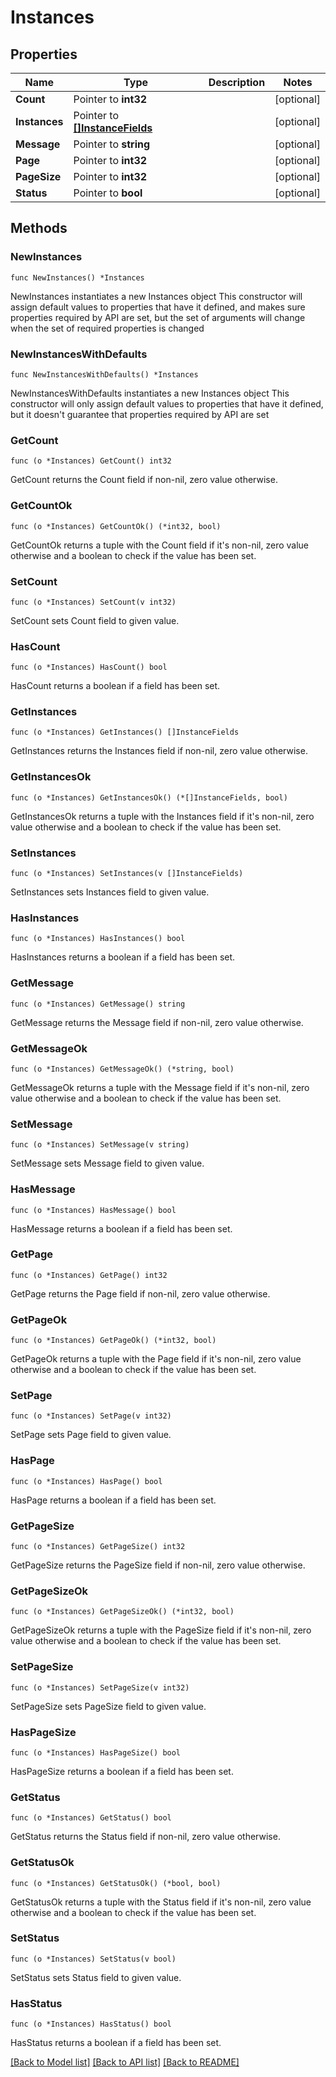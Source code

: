 # Instances

## Properties

Name | Type | Description | Notes
------------ | ------------- | ------------- | -------------
**Count** | Pointer to **int32** |  | [optional] 
**Instances** | Pointer to [**[]InstanceFields**](InstanceFields.md) |  | [optional] 
**Message** | Pointer to **string** |  | [optional] 
**Page** | Pointer to **int32** |  | [optional] 
**PageSize** | Pointer to **int32** |  | [optional] 
**Status** | Pointer to **bool** |  | [optional] 

## Methods

### NewInstances

`func NewInstances() *Instances`

NewInstances instantiates a new Instances object
This constructor will assign default values to properties that have it defined,
and makes sure properties required by API are set, but the set of arguments
will change when the set of required properties is changed

### NewInstancesWithDefaults

`func NewInstancesWithDefaults() *Instances`

NewInstancesWithDefaults instantiates a new Instances object
This constructor will only assign default values to properties that have it defined,
but it doesn't guarantee that properties required by API are set

### GetCount

`func (o *Instances) GetCount() int32`

GetCount returns the Count field if non-nil, zero value otherwise.

### GetCountOk

`func (o *Instances) GetCountOk() (*int32, bool)`

GetCountOk returns a tuple with the Count field if it's non-nil, zero value otherwise
and a boolean to check if the value has been set.

### SetCount

`func (o *Instances) SetCount(v int32)`

SetCount sets Count field to given value.

### HasCount

`func (o *Instances) HasCount() bool`

HasCount returns a boolean if a field has been set.

### GetInstances

`func (o *Instances) GetInstances() []InstanceFields`

GetInstances returns the Instances field if non-nil, zero value otherwise.

### GetInstancesOk

`func (o *Instances) GetInstancesOk() (*[]InstanceFields, bool)`

GetInstancesOk returns a tuple with the Instances field if it's non-nil, zero value otherwise
and a boolean to check if the value has been set.

### SetInstances

`func (o *Instances) SetInstances(v []InstanceFields)`

SetInstances sets Instances field to given value.

### HasInstances

`func (o *Instances) HasInstances() bool`

HasInstances returns a boolean if a field has been set.

### GetMessage

`func (o *Instances) GetMessage() string`

GetMessage returns the Message field if non-nil, zero value otherwise.

### GetMessageOk

`func (o *Instances) GetMessageOk() (*string, bool)`

GetMessageOk returns a tuple with the Message field if it's non-nil, zero value otherwise
and a boolean to check if the value has been set.

### SetMessage

`func (o *Instances) SetMessage(v string)`

SetMessage sets Message field to given value.

### HasMessage

`func (o *Instances) HasMessage() bool`

HasMessage returns a boolean if a field has been set.

### GetPage

`func (o *Instances) GetPage() int32`

GetPage returns the Page field if non-nil, zero value otherwise.

### GetPageOk

`func (o *Instances) GetPageOk() (*int32, bool)`

GetPageOk returns a tuple with the Page field if it's non-nil, zero value otherwise
and a boolean to check if the value has been set.

### SetPage

`func (o *Instances) SetPage(v int32)`

SetPage sets Page field to given value.

### HasPage

`func (o *Instances) HasPage() bool`

HasPage returns a boolean if a field has been set.

### GetPageSize

`func (o *Instances) GetPageSize() int32`

GetPageSize returns the PageSize field if non-nil, zero value otherwise.

### GetPageSizeOk

`func (o *Instances) GetPageSizeOk() (*int32, bool)`

GetPageSizeOk returns a tuple with the PageSize field if it's non-nil, zero value otherwise
and a boolean to check if the value has been set.

### SetPageSize

`func (o *Instances) SetPageSize(v int32)`

SetPageSize sets PageSize field to given value.

### HasPageSize

`func (o *Instances) HasPageSize() bool`

HasPageSize returns a boolean if a field has been set.

### GetStatus

`func (o *Instances) GetStatus() bool`

GetStatus returns the Status field if non-nil, zero value otherwise.

### GetStatusOk

`func (o *Instances) GetStatusOk() (*bool, bool)`

GetStatusOk returns a tuple with the Status field if it's non-nil, zero value otherwise
and a boolean to check if the value has been set.

### SetStatus

`func (o *Instances) SetStatus(v bool)`

SetStatus sets Status field to given value.

### HasStatus

`func (o *Instances) HasStatus() bool`

HasStatus returns a boolean if a field has been set.


[[Back to Model list]](../README.md#documentation-for-models) [[Back to API list]](../README.md#documentation-for-api-endpoints) [[Back to README]](../README.md)



